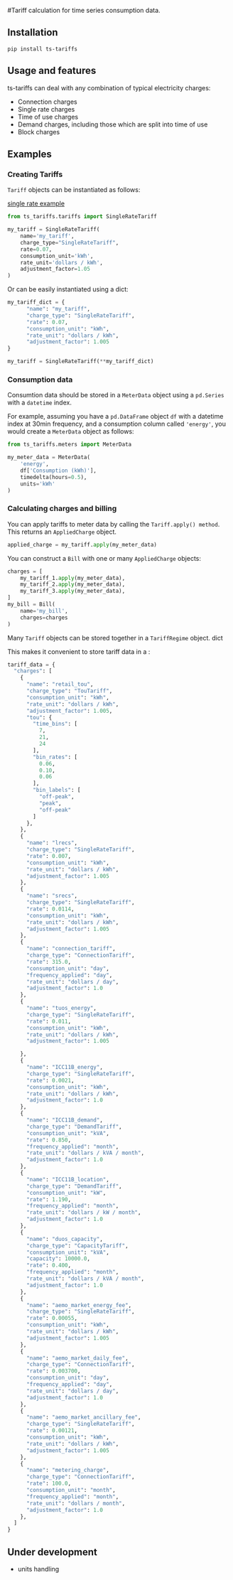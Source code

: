 #Tariff calculation for time series consumption data.

## Installation

`pip install ts-tariffs`

## Usage and features
ts-tariffs can deal with any combination of typical electricity charges: 
- Connection charges 
- Single rate charges
- Time of use charges
- Demand charges, including those which are split into time of use
- Block charges

## Examples

### Creating Tariffs
`Tariff` objects can be instantiated as follows:

[single rate example](ts_tariffs/example_shorts/single_rate.py)

```python
from ts_tariffs.tariffs import SingleRateTariff

my_tariff = SingleRateTariff(
    name='my_tariff',
    charge_type="SingleRateTariff",
    rate=0.07,
    consumption_unit='kWh',
    rate_unit='dollars / kWh',
    adjustment_factor=1.05
)
```

Or can be easily instantiated using a dict:
```python
my_tariff_dict = {
      "name": "my_tariff",
      "charge_type": "SingleRateTariff",
      "rate": 0.07,
      "consumption_unit": "kWh",
      "rate_unit": "dollars / kWh",
      "adjustment_factor": 1.005
}

my_tariff = SingleRateTariff(**my_tariff_dict)
```

### Consumption data
Consumtion data should be stored in a `MeterData` object using a `pd.Series` with a `datetime` index.

For example, assuming you have a `pd.DataFrame` object `df` with a datetime index at 30min frequency, and a consumption column called `'energy'`, you would create a `MeterData` object as follows:
```python
from ts_tariffs.meters import MeterData

my_meter_data = MeterData(
    'energy',
    df['Consumption (kWh)'], 
    timedelta(hours=0.5),
    units='kWh'
)
```

### Calculating charges and billing
You can apply tariffs to meter data by calling the `Tariff.apply() method`. This returns an `AppliedCharge` object.
```python
applied_charge = my_tariff.apply(my_meter_data)
```

You can construct a `Bill` with one or many `AppliedCharge` objects:
```python
charges = [
    my_tariff_1.apply(my_meter_data),
    my_tariff_2.apply(my_meter_data),
    my_tariff_3.apply(my_meter_data),
]
my_bill = Bill(
    name='my_bill',
    charges=charges
)
```



Many `Tariff` objects can be stored together in a `TariffRegime` object. dict

This makes it convenient to store tariff data in a : 
```python
tariff_data = {
  "charges": [
    {
      "name": "retail_tou",
      "charge_type": "TouTariff",
      "consumption_unit": "kWh",
      "rate_unit": "dollars / kWh",
      "adjustment_factor": 1.005,
      "tou": {
        "time_bins": [
          7,
          21,
          24
        ],
        "bin_rates": [
          0.06,
          0.10,
          0.06
        ],
        "bin_labels": [
          "off-peak",
          "peak",
          "off-peak"
        ]
      },
    },
    {
      "name": "lrecs",
      "charge_type": "SingleRateTariff",
      "rate": 0.007,
      "consumption_unit": "kWh",
      "rate_unit": "dollars / kWh",
      "adjustment_factor": 1.005
    },
    {
      "name": "srecs",
      "charge_type": "SingleRateTariff",
      "rate": 0.0114,
      "consumption_unit": "kWh",
      "rate_unit": "dollars / kWh",
      "adjustment_factor": 1.005
    },
    {
      "name": "connection_tariff",
      "charge_type": "ConnectionTariff",
      "rate": 315.0,
      "consumption_unit": "day",
      "frequency_applied": "day",
      "rate_unit": "dollars / day",
      "adjustment_factor": 1.0
    },
    {
      "name": "tuos_energy",
      "charge_type": "SingleRateTariff",
      "rate": 0.011,
      "consumption_unit": "kWh",
      "rate_unit": "dollars / kWh",
      "adjustment_factor": 1.005

    },
    {
      "name": "ICC11B_energy",
      "charge_type": "SingleRateTariff",
      "rate": 0.0021,
      "consumption_unit": "kWh",
      "rate_unit": "dollars / kWh",
      "adjustment_factor": 1.0
    },
    {
      "name": "ICC11B_demand",
      "charge_type": "DemandTariff",
      "consumption_unit": "kVA",
      "rate": 0.850,
      "frequency_applied": "month",
      "rate_unit": "dollars / kVA / month",
      "adjustment_factor": 1.0
    },
    {
      "name": "ICC11B_location",
      "charge_type": "DemandTariff",
      "consumption_unit": "kW",
      "rate": 1.190,
      "frequency_applied": "month",
      "rate_unit": "dollars / kW / month",
      "adjustment_factor": 1.0
    },
    {
      "name": "duos_capacity",
      "charge_type": "CapacityTariff",
      "consumption_unit": "kVA",
      "capacity": 10000.0,
      "rate": 0.400,
      "frequency_applied": "month",
      "rate_unit": "dollars / kVA / month",
      "adjustment_factor": 1.0
    },
    {
      "name": "aemo_market_energy_fee",
      "charge_type": "SingleRateTariff",
      "rate": 0.00055,
      "consumption_unit": "kWh",
      "rate_unit": "dollars / kWh",
      "adjustment_factor": 1.005
    },
    {
      "name": "aemo_market_daily_fee",
      "charge_type": "ConnectionTariff",
      "rate": 0.003700,
      "consumption_unit": "day",
      "frequency_applied": "day",
      "rate_unit": "dollars / day",
      "adjustment_factor": 1.0
    },
    {
      "name": "aemo_market_ancillary_fee",
      "charge_type": "SingleRateTariff",
      "rate": 0.00121,
      "consumption_unit": "kWh",
      "rate_unit": "dollars / kWh",
      "adjustment_factor": 1.005
    },
    {
      "name": "metering_charge",
      "charge_type": "ConnectionTariff",
      "rate": 100.0,
      "consumption_unit": "month",
      "frequency_applied": "month",
      "rate_unit": "dollars / month",
      "adjustment_factor": 1.0
    },
  ]
}
```


## Under development
- units handling

